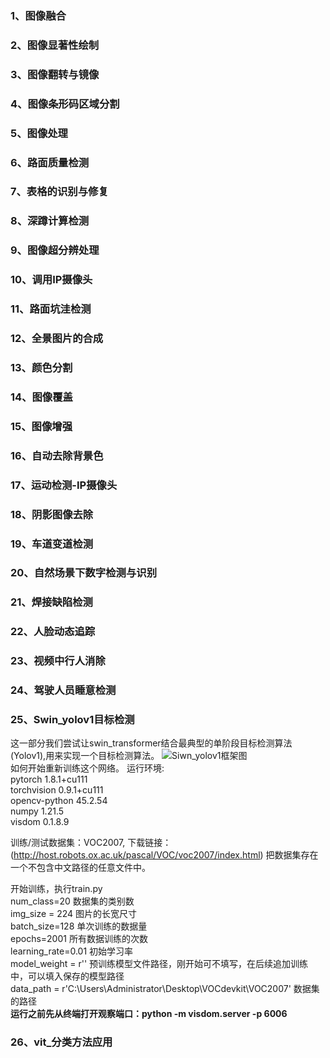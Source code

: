 ### 1、图像融合
### 2、图像显著性绘制
### 3、图像翻转与镜像
### 4、图像条形码区域分割
### 5、图像处理
### 6、路面质量检测
### 7、表格的识别与修复
### 8、深蹲计算检测
### 9、图像超分辨处理
### 10、调用IP摄像头
### 11、路面坑洼检测
### 12、全景图片的合成
### 13、颜色分割
### 14、图像覆盖
### 15、图像增强
### 16、自动去除背景色
### 17、运动检测-IP摄像头
### 18、阴影图像去除
### 19、车道变道检测
### 20、自然场景下数字检测与识别
### 21、焊接缺陷检测
### 22、人脸动态追踪
### 23、视频中行人消除
### 24、驾驶人员睡意检测
### 25、Swin_yolov1目标检测
这一部分我们尝试让swin_transformer结合最典型的单阶段目标检测算法(Yolov1),用来实现一个目标检测算法。
![Siwn_yolov1框架图](https://github.com/124578-chj/python-image/blob/main/%E9%A1%B9%E7%9B%AE%E7%B4%A0%E6%9D%90/swin_yolov1.png)  
如何开始重新训练这个网络。
运行环境:  
pytorch 1.8.1+cu111  
torchvision  0.9.1+cu111  
opencv-python 45.2.54  
numpy 1.21.5  
visdom  0.1.8.9  

训练/测试数据集：VOC2007,  下载链接：(http://host.robots.ox.ac.uk/pascal/VOC/voc2007/index.html)
把数据集存在一个不包含中文路径的任意文件中。

开始训练，执行train.py  
num_class=20  数据集的类别数  
img_size = 224  图片的长宽尺寸  
batch_size=128  单次训练的数据量  
epochs=2001  所有数据训练的次数  
learning_rate=0.01  初始学习率  
model_weight = r''  预训练模型文件路径，刚开始可不填写，在后续追加训练中，可以填入保存的模型路径    
data_path = r'C:\Users\Administrator\Desktop\VOCdevkit\VOC2007'  数据集的路径   
**运行之前先从终端打开观察端口：python -m visdom.server -p 6006**  





### 26、vit_分类方法应用

